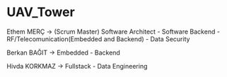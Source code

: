 # UAV_Tower
Ethem MERÇ -> (Scrum Master) Software Architect - Software Backend - RF/Telecomunication(Embedded and Backend) - Data Security

Berkan BAĞIT -> Embedded - Backend

Hivda KORKMAZ -> Fullstack - Data Engineering
